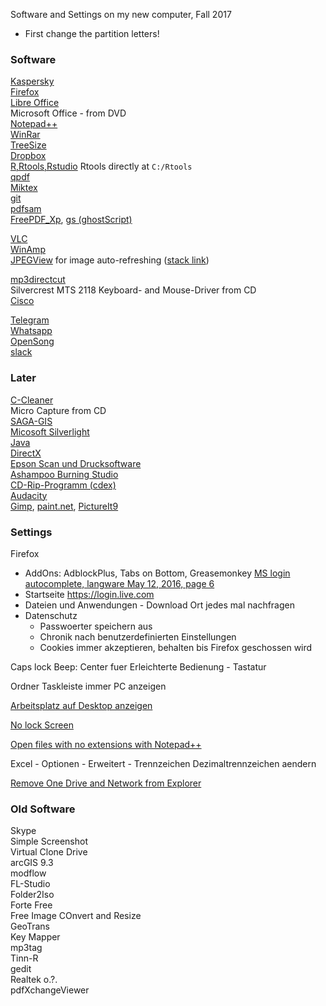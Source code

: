 Software and Settings on my new computer, Fall 2017

- First change the partition letters!

### Software

[Kaspersky](https://www.kaspersky.de/downloads/thank-you/internet-security-free-trial)  
[Firefox](https://www.mozilla.org/de/firefox/new)   
[Libre Office](http://www.libreoffice.org/download/download/)  
Microsoft Office - from DVD  
[Notepad++](https://notepad-plus-plus.org/download/v7.5.1.html)  
[WinRar](https://www.winrar.de/downld.php)  
[TreeSize](http://www.chip.de/downloads/TreeSize-Free_13001595.html)  
[Dropbox](https://www.dropbox.com/de/downloading)  
[R,Rtools,Rstudio](https://github.com/brry/course\#install) Rtools directly at `C:/Rtools`  
[qpdf](https://stackoverflow.com/a/44649267)  
[Miktex](https://github.com/brry/latex#install)  
[git](http://kbroman.org/github_tutorial/pages/first_time.html)  
[pdfsam](https://pdfsam.org/downloads)  
[FreePDF_Xp](),
[gs (ghostScript)]()  

[VLC](http://www.vlc.de/)  
[WinAmp](https://winamp.de.softonic.com/)  
[JPEGView](https://sourceforge.net/projects/jpegview/) for image auto-refreshing
([stack link](https://softwarerecs.stackexchange.com/questions/2753/is-there-an-image-viewer-for-windows-that-auto-refreshes-the-image-when-it-is-mo))

[mp3directcut]()  
Silvercrest MTS 2118 Keyboard- and Mouse-Driver from CD  
[Cisco]()  

[Telegram](https://desktop.telegram.org/)  
[Whatsapp](https://www.whatsapp.com/download/)  
[OpenSong](http://www.opensong.org/home/download)  
[slack]() 

### Later

[C-Cleaner]()  
Micro Capture from CD  
[SAGA-GIS]()  
[Micosoft Silverlight]()  
[Java]()  
[DirectX]()  
[Epson Scan und Drucksoftware]()  
[Ashampoo Burning Studio]()  
[CD-Rip-Programm (cdex)]()  
[Audacity]()  
[Gimp](),
[paint.net](),
[PictureIt9]()  


### Settings

Firefox

- AddOns: AdblockPlus, Tabs on Bottom, Greasemonkey [MS login autocomplete, langware May 12, 2016, page 6](https://answers.microsoft.com/en-us/outlook_com/forum/osecurity-oother/new-outlookcom-hotmail-sign-in-page/d791b0a8-5967-472b-9f94-2f8ae76ac6e6)  
- Startseite https://login.live.com  
- Dateien und Anwendungen - Download Ort jedes mal nachfragen  
- Datenschutz 
    - Passwoerter speichern aus
    - Chronik nach benutzerdefinierten Einstellungen
    - Cookies immer akzeptieren, behalten bis Firefox geschossen wird


Caps lock Beep: Center fuer Erleichterte Bedienung - Tastatur

Ordner Taskleiste immer PC anzeigen

[Arbeitsplatz auf Desktop anzeigen](http://washilftgegen.co/windows-10-arbeitsplatz-auf-desktop-anzeigen-computer-symbol/)

[No lock Screen](https://www.mobiflip.de/windows-10-ohne-lockscreen-direkt-zum-anmeldebildschirm/)  

[Open files with no extensions with Notepad++](https://superuser.com/questions/13653/how-to-set-the-default-program-for-opening-files-without-an-extension-in-windows)

Excel - Optionen - Erweitert - Trennzeichen Dezimaltrennzeichen aendern

[Remove One Drive and Network from Explorer](http://www.deskmodder.de/wiki/index.php?title=Datei_Explorer_Windows_10_Netzwerk_Heimnetzgruppe_OneDrive_entfernen)

### Old Software

Skype  
Simple Screenshot  
Virtual Clone Drive  
arcGIS 9.3  
modflow  
FL-Studio  
Folder2Iso  
Forte Free  
Free Image COnvert and Resize  
GeoTrans  
Key Mapper  
mp3tag  
Tinn-R  
gedit  
Realtek o.?.  
pdfXchangeViewer  
